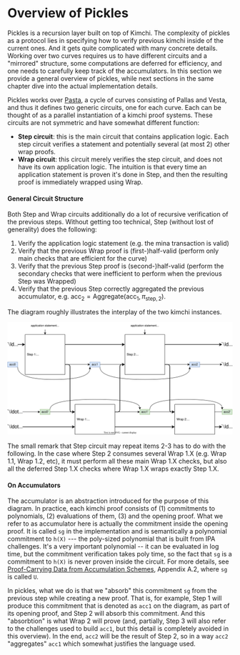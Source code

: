 # Overview of Pickles

Pickles is a recursion layer built on top of Kimchi. The complexity of pickles as a protocol lies in specifying how to verify previous kimchi inside of the current ones. And it gets quite complicated with many concrete details. Working over two curves requires us to have different circuits and a "mirrored" structure, some computations are deferred for efficiency, and one needs to carefully keep track of the accumulators. In this section we provide a general overview of pickles, while next sections in the same chapter dive into the actual implementation details.

Pickles works over [Pasta](/specs/pasta.md), a cycle of curves consisting of Pallas and Vesta, and thus it defines two generic circuits, one for each curve. Each can be thought of as a parallel instantiation of a kimchi proof systems. These circuits are not symmetric and have somewhat different function:
- **Step circuit**: this is the main circuit that contains application logic. Each step circuit verifies a statement and potentially several (at most 2) other wrap proofs.
- **Wrap circuit**: this circuit merely verifies the step circuit, and does not have its own application logic. The intuition is that every time an application statement is proven it's done in Step, and then the resulting proof is immediately wrapped using Wrap.


#### General Circuit Structure

Both Step and Wrap circuits additionally do a lot of recursive verification of the previous steps. Without getting too technical, Step (without lost of generality) does the following:
1. Verify the application logic statement (e.g. the mina transaction is valid)
2. Verify that the previous Wrap proof is (first-)half-valid (perform only main checks that are efficient for the curve)
3. Verify that the previous Step proof is (second-)half-valid (perform the secondary checks that were inefficient to perform when the previous Step was Wrapped)
4. Verify that the previous Step correctly aggregated the previous accumulator, e.g. $\mathsf{acc}_2 = \mathsf{Aggregate}(\mathsf{acc}_1, \pi_{\mathsf{step},2})$.

The diagram roughly illustrates the interplay of the two kimchi instances.

![Overview](./pickles_structure_overview.svg)


The small remark that Step circuit may repeat items 2-3 has to do with the following. In the case where Step 2 consumes several Wrap 1.X (e.g. Wrap 1.1, Wrap 1.2, etc), it must perform all these main Wrap 1.X checks, but also all the deferred Step 1.X checks where Wrap 1.X wraps exactly Step 1.X.


#### On Accumulators

The accumulator is an abstraction introduced for the purpose of this diagram. In practice, each kimchi proof consists of (1) commitments to polynomials, (2) evaluations of them, (3) and the opening proof. What we refer to as accumulator here is actually the commitment inside the opening proof. It is called `sg` in the implementation and is semantically a polynomial commitment to `h(X)` --- the poly-sized polynomial that is built from IPA challenges. It's a very important polynomial -- it can be evaluated in log time, but the commitment verification takes poly time, so the fact that `sg` is a commitment to `h(X)` is never proven inside the circuit. For more details, see [Proof-Carrying Data from Accumulation Schemes](https://eprint.iacr.org/2020/499.pdf), Appendix A.2, where `sg` is called `U`.

In pickles, what we do is that we "absorb" this commitment `sg` from the previous step while creating a new proof. That is, for example, Step 1 will produce this commitment that is denoted as `acc1` on the diagram, as part of its opening proof, and Step 2 will absorb this commitment. And this "absorbtion" is what Wrap 2 will prove (and, partially, Step 3 will also refer to the challenges used to build `acc1`, but this detail is completely avoided in this overview). In the end, `acc2` will be the result of Step 2, so in a way `acc2` "aggregates" `acc1` which somewhat justifies the language used.
